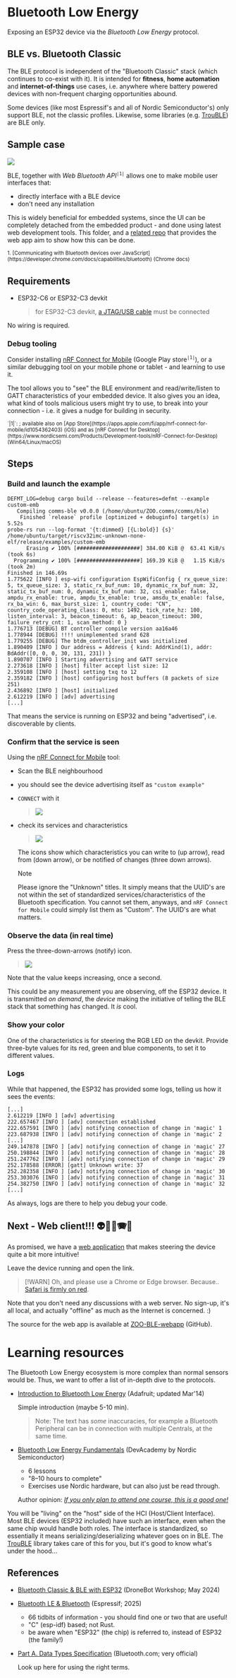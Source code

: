 # Bluetooth Low Energy

Exposing an ESP32 device via the *Bluetooth Low Energy* protocol.

## BLE vs. Bluetooth Classic

The BLE protocol is independent of the "Bluetooth Classic" stack (which continues to co-exist with it). It is intended for **fitness**, **home automation** and **internet-of-things** use cases, i.e. anywhere where battery powered devices with non-frequent charging opportunities abound.

Some devices (like most Espressif's and all of Nordic Semiconductor's) only support BLE, not the classic profiles. Likewise, some libraries (e.g. [TrouBLE](https://github.com/embassy-rs/trouble)) are BLE only.


## Sample case

![](.images/cloud-ble-app.png)

BLE, together with *Web Bluetooth API*<sup>`|1|`</sup> allows one to make mobile user interfaces that:

- directly interface with a BLE device
- don't need any installation

This is widely beneficial for embedded systems, since the UI can be completely detached from the embedded product - and done using latest web development tools. This folder, and a [related repo](http://github.com/finalyards/ZOO-BLE-webapp) that provides the web app aim to show how this can be done.

<small>
1. [Communicating with Bluetooth devices over JavaScript](https://developer.chrome.com/docs/capabilities/bluetooth) (Chrome docs)
</small>

## Requirements

- ESP32-C6 or ESP32-C3 devkit

	>for ESP32-C3 devkit, [a JTAG/USB cable](https://docs.espressif.com/projects/esp-idf/en/stable/esp32c3/api-guides/usb-serial-jtag-console.html) must be connected

No wiring is required.

### Debug tooling

Consider installing [nRF Connect for Mobile](https://play.google.com/store/apps/details?id=no.nordicsemi.android.mcp) (Google Play store<sup>`|1|`</sup>), or a similar debugging tool on your mobile phone or tablet - and learning to use it.

The tool allows you to "see" the BLE environment and read/write/listen to GATT characteristics of your embedded device. It also gives you an idea, what kind of tools malicious users might try to use, to break into your connection - i.e. it gives a nudge for building in security.

<small>
`|1|`: ; available also on [App Store](https://apps.apple.com/fi/app/nrf-connect-for-mobile/id1054362403) (iOS) and as [nRF Connect for Desktop](https://www.nordicsemi.com/Products/Development-tools/nRF-Connect-for-Desktop) (Win64/Linux/macOS)
</small>

<!--R
> [!NOTE]
>`Recommended Training material` section (below) covers how to learn to use this tool.
-->

## Steps

### Build and launch the example

```
DEFMT_LOG=debug cargo build --release --features=defmt --example custom-emb
   Compiling comms-ble v0.0.0 (/home/ubuntu/ZOO.comms/comms/ble)
    Finished `release` profile [optimized + debuginfo] target(s) in 5.52s
probe-rs run --log-format '{t:dimmed} [{L:bold}] {s}' /home/ubuntu/target/riscv32imc-unknown-none-elf/release/examples/custom-emb
      Erasing ✔ 100% [####################] 384.00 KiB @  63.41 KiB/s (took 6s)
  Programming ✔ 100% [####################] 169.39 KiB @   1.15 KiB/s (took 2m)                                                                                                   Finished in 146.69s
1.775622 [INFO ] esp-wifi configuration EspWifiConfig { rx_queue_size: 5, tx_queue_size: 3, static_rx_buf_num: 10, dynamic_rx_buf_num: 32, static_tx_buf_num: 0, dynamic_tx_buf_num: 32, csi_enable: false, ampdu_rx_enable: true, ampdu_tx_enable: true, amsdu_tx_enable: false, rx_ba_win: 6, max_burst_size: 1, country_code: "CN", country_code_operating_class: 0, mtu: 1492, tick_rate_hz: 100, listen_interval: 3, beacon_timeout: 6, ap_beacon_timeout: 300, failure_retry_cnt: 1, scan_method: 0 }
1.776713 [DEBUG] BT controller compile version aa16a46
1.778944 [DEBUG] !!!! unimplemented srand 628
1.779255 [DEBUG] The btdm_controller_init was initialized
1.890409 [INFO ] Our address = Address { kind: AddrKind(1), addr: BdAddr([0, 0, 0, 30, 131, 231]) }
1.890707 [INFO ] Starting advertising and GATT service
2.273618 [INFO ] [host] filter accept list size: 12
2.359108 [INFO ] [host] setting txq to 12
2.359182 [INFO ] [host] configuring host buffers (8 packets of size 251)
2.436892 [INFO ] [host] initialized
2.612219 [INFO ] [adv] advertising
[...]
```

That means the service is running on ESP32 and being "advertised", i.e. discoverable by clients.


### Confirm that the service is seen

Using the [nRF Connect for Mobile](https://play.google.com/store/apps/details?id=no.nordicsemi.android.mcp) tool:

- Scan the BLE neighbourhood
- you should see the device advertising itself as `"custom example"`
- `CONNECT` with it

	>![](.images/scan.png)

- check its services and characteristics

	>![](.images/characteristics.png)

	The icons show which characteristics you can write to (up arrow), read from (down arrow), or be notified of changes (three down arrows).
	
	>[!NOTE]
	>Please ignore the "Unknown" titles. It simply means that the UUID's are not within the set of standardized services/characteristics of the Bluetooth specification. You cannot set them, anyways, and `nRF Connect for Mobile` could simply list them as "Custom". The UUID's are what matters.

### Observe the data (in real time)

Press the three-down-arrows (notify) icon.

>![](.images/notified.png)

Note that the value keeps increasing, once a second.

This could be any measurement you are observing, off the ESP32 device. It is transmitted *on demand*, the *device* making the initiative of telling the BLE stack that something has changed. It *is* cool.

### Show your color

One of the characteristics is for steering the RGB LED on the devkit. Provide three-byte values for its red, green and blue components, to set it to different values.

<!--
*tbd. image*
-->

### Logs

While that happened, the ESP32 has provided some logs, telling us how it sees the events:

```
[...]
2.612219 [INFO ] [adv] advertising
222.657467 [INFO ] [adv] connection established
222.657591 [INFO ] [adv] notifying connection of change in 'magic' 1
223.687938 [INFO ] [adv] notifying connection of change in 'magic' 2
[...]
249.147878 [INFO ] [adv] notifying connection of change in 'magic' 27
250.198844 [INFO ] [adv] notifying connection of change in 'magic' 28
251.247762 [INFO ] [adv] notifying connection of change in 'magic' 29
252.178588 [ERROR] [gatt] Unknown write: 37
252.282358 [INFO ] [adv] notifying connection of change in 'magic' 30
253.303076 [INFO ] [adv] notifying connection of change in 'magic' 31
254.382750 [INFO ] [adv] notifying connection of change in 'magic' 32
[...]
```

As always, logs are there to help you debug your code.


## Next - Web client!!! 👽🚀🎰🪗🎉

As promised, we have a [web application](https://...tbd...) that makes steering the device quite a bit more intuitive!

<!-- tbd. image of the web app, on mobile (emulator); have the image as a link to it.
-->

Leave the device running and open the link.

>[!WARN]
>Oh, and please use a Chrome or Edge browser. Because.. [Safari is firmly on red](https://caniuse.com/web-bluetooth).

Note that you don't need any discussions with a web server. No sign-up, it's all local, and actually "offline" as much as the Internet is concerned. :)

The source for the web app is available at [ZOO-BLE-webapp](http://github.com/finalyards/ZOO-BLE-webapp) (GitHub).


# Learning resources

The Bluetooth Low Energy ecosystem is more complex than normal sensors would be. Thus, we want to offer a list of in-depth dive to the protocols.

- [Introduction to Bluetooth Low Energy](https://learn.adafruit.com/introduction-to-bluetooth-low-energy?view=all) (Adafruit; updated Mar'14)

	Simple introduction (maybe 5-10 min).

	>Note: The text has *some* inaccuracies, for example a Bluetooth Peripheral can be in connection with multiple Centrals, at the same time.

- [Bluetooth Low Energy Fundamentals](https://academy.nordicsemi.com/courses/bluetooth-low-energy-fundamentals/) (DevAcademy by Nordic Semiconductor)

	- 6 lessons
	- "8–10 hours to complete"
	- Exercises use Nordic hardware, but can also just be read through.

	Author opinion: <u>*If you only plan to attend one course, this is a good one!*</u>

You will be "living" on the "host" side of the HCI (Host/Client Interface). Most BLE devices (ESP32 included) have such an interface, even when the same chip would handle both roles. The interface is standardized, so essentially it means serializing/deserializing whatever goes on in BLE. The [TrouBLE](https://github.com/embassy-rs/trouble) library takes care of this for you, but it's good to know what's under the hood...



## References

- [Bluetooth Classic & BLE with ESP32](https://dronebotworkshop.com/esp32-bluetooth/) (DroneBot Workshop; May 2024)	<!-- date based on associated Youtube video's timestamp -->
	
- [Bluetooth LE & Bluetooth](https://docs.espressif.com/projects/esp-faq/en/latest/software-framework/bt/ble.html) (Espressif; 2025)

	- 66 tidbits of information - you should find one or two that are useful!
	- "C" (esp-idf) based; not Rust.
	- be aware when "ESP32" (the chip) is referred to, instead of ESP32 (the family!)

- [Part A. Data Types Specification](https://www.bluetooth.com/wp-content/uploads/Files/Specification/HTML/CSS_v11/out/en/supplement-to-the-bluetooth-core-specification/data-types-specification.html) (Bluetooth.com; very official)

	Look up here for using the right terms.
